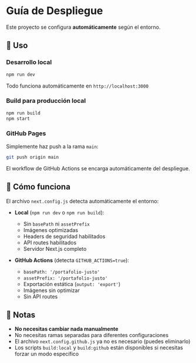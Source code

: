 # Guía de Despliegue

Este proyecto se configura **automáticamente** según el entorno.

## 🚀 Uso

### Desarrollo local
```bash
npm run dev
```
Todo funciona automáticamente en `http://localhost:3000`

### Build para producción local
```bash
npm run build
npm start
```

### GitHub Pages
Simplemente haz push a la rama `main`:
```bash
git push origin main
```
El workflow de GitHub Actions se encarga automáticamente del despliegue.

## 🔧 Cómo funciona

El archivo `next.config.js` detecta automáticamente el entorno:

- **Local** (`npm run dev` o `npm run build`):
  - Sin `basePath` ni `assetPrefix`
  - Imágenes optimizadas
  - Headers de seguridad habilitados
  - API routes habilitados
  - Servidor Next.js completo

- **GitHub Actions** (detecta `GITHUB_ACTIONS=true`):
  - `basePath: '/portafolio-justo'`
  - `assetPrefix: '/portafolio-justo'`
  - Exportación estática (`output: 'export'`)
  - Imágenes sin optimizar
  - Sin API routes

## 📝 Notas

- **No necesitas cambiar nada manualmente**
- No necesitas ramas separadas para diferentes configuraciones
- El archivo `next.config.github.js` ya no es necesario (puedes eliminarlo)
- Los scripts `build:local` y `build:github` están disponibles si necesitas forzar un modo específico
